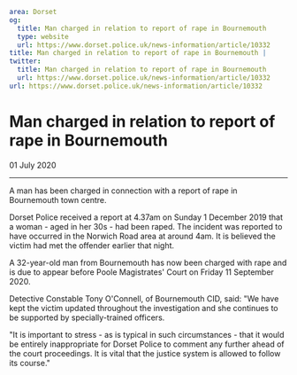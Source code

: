```yaml
area: Dorset
og:
  title: Man charged in relation to report of rape in Bournemouth
  type: website
  url: https://www.dorset.police.uk/news-information/article/10332
title: Man charged in relation to report of rape in Bournemouth |
twitter:
  title: Man charged in relation to report of rape in Bournemouth
  url: https://www.dorset.police.uk/news-information/article/10332
url: https://www.dorset.police.uk/news-information/article/10332
```

# Man charged in relation to report of rape in Bournemouth

01 July 2020

* * *

A man has been charged in connection with a report of rape in Bournemouth town centre.

Dorset Police received a report at 4.37am on Sunday 1 December 2019 that a woman - aged in her 30s - had been raped. The incident was reported to have occurred in the Norwich Road area at around 4am. It is believed the victim had met the offender earlier that night.

A 32-year-old man from Bournemouth has now been charged with rape and is due to appear before Poole Magistrates' Court on Friday 11 September 2020.

Detective Constable Tony O'Connell, of Bournemouth CID, said: "We have kept the victim updated throughout the investigation and she continues to be supported by specially-trained officers.

"It is important to stress - as is typical in such circumstances - that it would be entirely inappropriate for Dorset Police to comment any further ahead of the court proceedings. It is vital that the justice system is allowed to follow its course."

